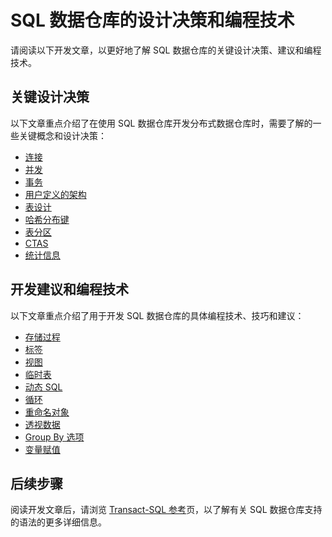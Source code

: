 <properties
   pageTitle="SQL 数据仓库开发的设计决策和编程技术 | Windows Azure"
   description="SQL 数据仓库的开发概念、设计决策、建议和编程技术。"
   services="sql-data-warehouse"
   documentationCenter="NA"
   authors="jrowlandjones"
   manager="barbkess"
   editor=""/>

<tags
   ms.service="sql-data-warehouse"
   ms.date="09/22/2015"
   wacn.date="01/20/2016"/>

# SQL 数据仓库的设计决策和编程技术

请阅读以下开发文章，以更好地了解 SQL 数据仓库的关键设计决策、建议和编程技术。

## 关键设计决策
以下文章重点介绍了在使用 SQL 数据仓库开发分布式数据仓库时，需要了解的一些关键概念和设计决策：

- [连接][]
- [并发][]
- [事务][]
- [用户定义的架构][]
- [表设计][]
- [哈希分布键][]
- [表分区][]
- [CTAS][]
- [统计信息][]

## 开发建议和编程技术
以下文章重点介绍了用于开发 SQL 数据仓库的具体编程技术、技巧和建议：

- [存储过程][]
- [标签][]
- [视图][]
- [临时表][]
- [动态 SQL][]
- [循环][]
- [重命名对象][]
- [透视数据][]
- [Group By 选项][]
- [变量赋值][]

## 后续步骤
阅读开发文章后，请浏览 [Transact-SQL 参考][]页，以了解有关 SQL 数据仓库支持的语法的更多详细信息。

<!--Image references-->

<!--Article references-->
[并发]: /documentation/articles/sql-data-warehouse-develop-concurrency
[连接]: /documentation/articles/sql-data-warehouse-develop-connections
[CTAS]: /documentation/articles/sql-data-warehouse-develop-ctas
[动态 SQL]: /documentation/articles/sql-data-warehouse-develop-dynamic-sql
[Group By 选项]: /documentation/articles/sql-data-warehouse-develop-group-by-options
[哈希分布键]: /documentation/articles/sql-data-warehouse-develop-hash-distribution-key
[标签]: /documentation/articles/sql-data-warehouse-develop-label
[循环]: /documentation/articles/sql-data-warehouse-develop-loops
[透视数据]: /documentation/articles/sql-data-warehouse-develop-pivot-unpivot
[重命名对象]: /documentation/articles/sql-data-warehouse-develop-rename
[统计信息]: /documentation/articles/sql-data-warehouse-develop-statistics
[存储过程]: /documentation/articles/sql-data-warehouse-develop-stored-procedures
[表设计]: /documentation/articles/sql-data-warehouse-develop-table-design
[表分区]: /documentation/articles/sql-data-warehouse-develop-table-partitions
[临时表]: /documentation/articles/sql-data-warehouse-develop-temporary-tables
[事务]: /documentation/articles/sql-data-warehouse-develop-transactions
[用户定义的架构]: /documentation/articles/sql-data-warehouse-develop-user-defined-schemas
[变量赋值]: /documentation/articles/sql-data-warehouse-develop-variable-assignment
[视图]: /documentation/articles/sql-data-warehouse-develop-views

[Transact-SQL 参考]: /documentation/articles/sql-data-warehouse-overview-reference

<!--MSDN references-->

<!--Other Web references-->

<!---HONumber=Mooncake_1207_2015-->
